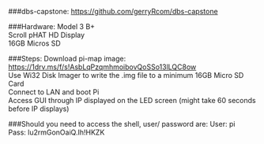 ###dbs-capstone: https://github.com/gerryRcom/dbs-capstone

###Hardware:
Model 3 B+</br>
Scroll pHAT HD Display</br>
16GB Micros SD</br>

###Steps:
Download pi-map image: https://1drv.ms/f/s!AsbLqPzqmhmoibovQoSSo13lLQC8ow</br>
Use Wi32 Disk Imager to write the .img file to a minimum 16GB Micro SD Card</br>
Connect to LAN and boot Pi</br>
Access GUI through IP displayed on the LED screen (might take 60 seconds before IP displays)</br>

###Should you need to access the shell, user/ password are:
User: pi</br>
Pass: lu2rmGonOaiQ.Ih!HKZK</br>

